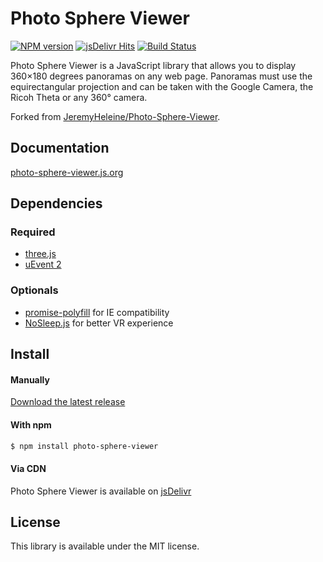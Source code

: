 # Photo Sphere Viewer

[![NPM version](https://img.shields.io/npm/v/photo-sphere-viewer.svg)](https://www.npmjs.com/package/photo-sphere-viewer)
[![jsDelivr Hits](https://data.jsdelivr.com/v1/package/npm/photo-sphere-viewer/badge?style=rounded)](https://www.jsdelivr.com/package/npm/photo-sphere-viewer)
[![Build Status](https://github.com/mistic100/Photo-Sphere-Viewer/workflows/CI/badge.svg)](https://github.com/mistic100/Photo-Sphere-Viewer/actions)

Photo Sphere Viewer is a JavaScript library that allows you to display 360×180 degrees panoramas on any web page. Panoramas must use the equirectangular projection and can be taken with the Google Camera, the Ricoh Theta or any 360° camera.

Forked from [JeremyHeleine/Photo-Sphere-Viewer](https://github.com/JeremyHeleine/Photo-Sphere-Viewer).

## Documentation
[photo-sphere-viewer.js.org](https://photo-sphere-viewer.js.org)

## Dependencies

### Required
 * [three.js](https://threejs.org)
 * [uEvent 2](https://github.com/mistic100/uEvent)

### Optionals
 * [promise-polyfill](https://github.com/taylorhakes/promise-polyfill) for IE compatibility
 * [NoSleep.js](https://github.com/richtr/NoSleep.js) for better VR experience

## Install

#### Manually

[Download the latest release](https://github.com/mistic100/Photo-Sphere-Viewer/releases)

#### With npm

```bash
$ npm install photo-sphere-viewer
```

#### Via CDN

Photo Sphere Viewer is available on [jsDelivr](https://cdn.jsdelivr.net/npm/photo-sphere-viewer/dist/)

## License
This library is available under the MIT license.
